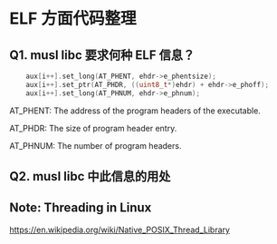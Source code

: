 # ELF 方面代码整理

## Q1. musl libc 要求何种 ELF 信息？
```c
    aux[i++].set_long(AT_PHENT, ehdr->e_phentsize);
    aux[i++].set_ptr(AT_PHDR, ((uint8_t*)ehdr) + ehdr->e_phoff);
    aux[i++].set_long(AT_PHNUM, ehdr->e_phnum);
```
AT_PHENT: The address of the program headers of the executable. 

AT_PHDR:  The size of program header entry.

AT_PHNUM: The number of program headers.

## Q2. musl libc 中此信息的用处


## Note: Threading in Linux
https://en.wikipedia.org/wiki/Native_POSIX_Thread_Library


